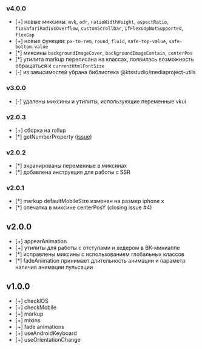 ### v4.0.0
- [+] новые миксины: `mvk`, `odr`, `ratioWidthHeight`, `aspectRatio`, `fixSafariRadiusOverflow`, `customScrollbar`, `ifFlexGapNotSupported`, `flexGap`
- [+] новые функции: `px-to-rem`, `round`, `fluid`, `safe-top-value`, `safe-bottom-value`
- [*] миксины `backgroundImageCover`, `backgroundImageContain`, `centerPos`
- [*] утилита markup переписана на классах, появилась возможность обращаться к `currentHtmlFontSize`
- [-] из зависимостей убрана библиотека @ktsstudio/mediaproject-utils

### v3.0.0
- [-] удалены миксины и утилиты, использующие переменные vkui

### v2.0.3
- [+] сборка на rollup
- [*] getNumberProperty ([issue](https://github.com/ktsstudio/mediaproject-style/issues/5))

### v2.0.2
- [*] экранированы переменные в миксинах
- [*] добавлена инструкция для работы с SSR

### v2.0.1
- [*] markup defaultMobileSize изменен на размер iphone x
- [*] опечатка в миксине centerPosY (closing issue #4)

## v2.0.0
- [+] appearAnimation
- [+] утилиты для работы с отступами и хедером в ВК-миниаппе
- [*] исправлены миксины с использованием глобальных классов
- [*] fadeAnimation принимает длительность анимации и параметр наличия анимации пульсации

## v1.0.0
- [+] checkIOS
- [+] checkMobile
- [+] markup
- [+] mixins
- [+] fade animations
- [+] useAndroidKeyboard
- [+] useOrientationChange
